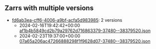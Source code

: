 ## Zarrs with multiple versions

- [fd6ab3ea-cff6-4006-a9bf-acfa5d983985](zarr-manifests-v2-sorted/fd6/ab3/fd6ab3ea-cff6-4006-a9bf-acfa5d983985): 2 versions
    - 2024-02-16T19:42:42+00:00 [af1b4b5849cd2b79a29762d716863379-37480--38379520.json](zarr-manifests-v2-sorted/fd6/ab3/fd6ab3ea-cff6-4006-a9bf-acfa5d983985/af1b4b5849cd2b79a29762d716863379-37480--38379520.json)
    - 2024-02-23T19:37:00+00:00 [07a65a206ac47266888298f1f9628d07-37480--38379520.json](zarr-manifests-v2-sorted/fd6/ab3/fd6ab3ea-cff6-4006-a9bf-acfa5d983985/07a65a206ac47266888298f1f9628d07-37480--38379520.json)
